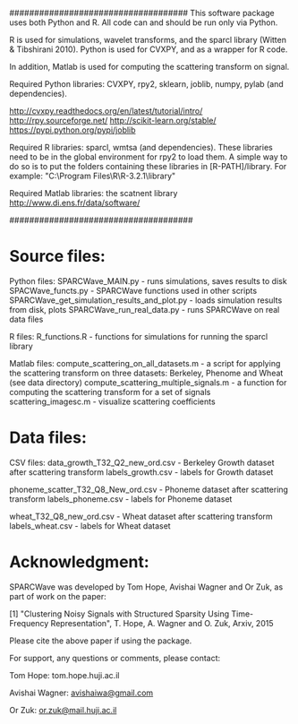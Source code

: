 ####################################
This software package uses both Python and R. All code can and should be run only via Python.

R is used for simulations, wavelet transforms, and the sparcl library (Witten & Tibshirani 2010).
Python is used for CVXPY, and as a wrapper for R code.


In addition, Matlab is used for computing the scattering transform on signal. 


Required Python libraries: CVXPY, rpy2, sklearn, joblib, numpy, pylab (and dependencies). 

http://cvxpy.readthedocs.org/en/latest/tutorial/intro/
http://rpy.sourceforge.net/
http://scikit-learn.org/stable/
https://pypi.python.org/pypi/joblib


Required R libraries: sparcl, wmtsa (and dependencies). 
These libraries need to be in the global environment for rpy2 to load them. A simple way to do so is to put
the folders containing these libraries in [R-PATH]/library. For example: "C:\Program Files\R\R-3.2.1\library" 

Required Matlab libraries: the scatnent library 
http://www.di.ens.fr/data/software/




#####################################

Source files:
=============

Python files:
SPARCWave_MAIN.py - runs simulations, saves results to disk
SPACWave_functs.py - SPARCWave functions used in other scripts
SPARCWave_get_simulation_results_and_plot.py - loads simulation results from disk, plots
SPARCWave_run_real_data.py - runs SPARCWave on real data files

R files:
R_functions.R - functions for simulations for running the sparcl library

Matlab files: 
compute_scattering_on_all_datasets.m - a script for applying the scattering transform on three datasets: Berkeley, Phenome and Wheat (see data directory) 
compute_scattering_multiple_signals.m - a function for computing the scattering transform for a set of signals
scattering_imagesc.m - visualize scattering coefficients 


Data files:
===========

CSV files:
data_growth_T32_Q2_new_ord.csv - Berkeley Growth dataset after scattering transform
labels_growth.csv - labels for Growth dataset

phoneme_scatter_T32_Q8_New_ord.csv - Phoneme dataset after scattering transform
labels_phoneme.csv - labels for Phoneme dataset

wheat_T32_Q8_new_ord.csv - Wheat dataset after scattering transform
labels_wheat.csv - labels for Wheat dataset


Acknowledgment:
===============

SPARCWave was developed by Tom Hope, Avishai Wagner and Or Zuk, as part of work on the paper:

[1]  "Clustering Noisy Signals with Structured Sparsity Using Time-Frequency Representation", T. Hope, A. Wagner and O. Zuk, Arxiv, 2015

Please cite the above paper if using the package.

For support, any questions or comments, please contact:

Tom Hope: tom.hope.huji.ac.il

Avishai Wagner: avishaiwa@gmail.com

Or Zuk: or.zuk@mail.huji.ac.il

